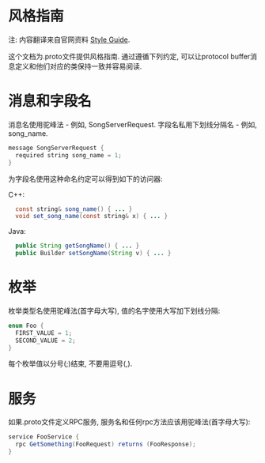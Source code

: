 风格指南
=======

注: 内容翻译来自官网资料 [Style Guide](https://developers.google.com/protocol-buffers/docs/style).

这个文档为.proto文件提供风格指南. 通过遵循下列约定, 可以让protocol buffer消息定义和他们对应的类保持一致并容易阅读.

# 消息和字段名

消息名使用驼峰法 - 例如, SongServerRequest. 字段名私用下划线分隔名 - 例如, song_name.

```java
message SongServerRequest {
  required string song_name = 1;
}
```

为字段名使用这种命名约定可以得到如下的访问器:


C++:

```java
  const string& song_name() { ... }
  void set_song_name(const string& x) { ... }
```

Java:

```java
  public String getSongName() { ... }
  public Builder setSongName(String v) { ... }
```

# 枚举

枚举类型名使用驼峰法(首字母大写), 值的名字使用大写加下划线分隔:

```java
enum Foo {
  FIRST_VALUE = 1;
  SECOND_VALUE = 2;
}
```

每个枚举值以分号(;)结束, 不要用逗号(,).

# 服务

如果.proto文件定义RPC服务, 服务名和任何rpc方法应该用驼峰法(首字母大写):

```java
service FooService {
  rpc GetSomething(FooRequest) returns (FooResponse);
}
```
